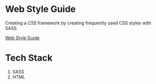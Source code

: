 # Web Style Guide
Creating a CSS framework by creating frequently used CSS styles with SASS.

[Web Style Guide](https://melvin-viana.github.io/webStyleGuide/)

# Tech Stack
1. SASS
2. HTML

